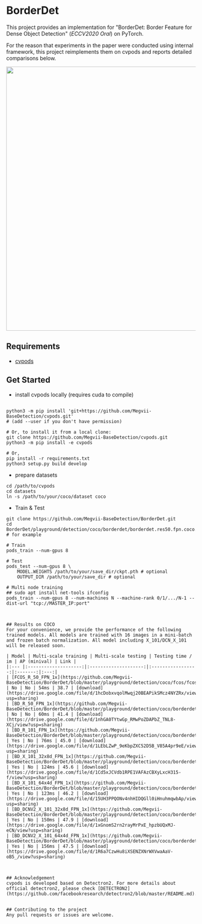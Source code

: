 # BorderDet

This project provides an implementation for "BorderDet: Border Feature for Dense Object Detection" (*ECCV2020 Oral*) on PyTorch.

For the reason that experiments in the paper were conducted using internal framework, this project reimplements them on cvpods and reports detailed comparisons below.

<center><img src="./playground/detection/coco/borderdet/intro/borderdet.png" width="700" align="middle"/></center>

## Requirements
* [cvpods](https://github.com/Megvii-BaseDetection/cvpods)


## Get Started

* install cvpods locally (requires cuda to compile)
```shell

python3 -m pip install 'git+https://github.com/Megvii-BaseDetection/cvpods.git'
# (add --user if you don't have permission)

# Or, to install it from a local clone:
git clone https://github.com/Megvii-BaseDetection/cvpods.git
python3 -m pip install -e cvpods

# Or,
pip install -r requirements.txt
python3 setup.py build develop
```

* prepare datasets
```shell
cd /path/to/cvpods
cd datasets
ln -s /path/to/your/coco/dataset coco
```

* Train & Test
```shell
git clone https://github.com/Megvii-BaseDetection/BorderDet.git
cd BorderDet/playground/detection/coco/borderdet/borderdet.res50.fpn.coco.800size.1x  # for example

# Train
pods_train --num-gpus 8

# Test
pods_test --num-gpus 8 \
    MODEL.WEIGHTS /path/to/your/save_dir/ckpt.pth # optional
    OUTPUT_DIR /path/to/your/save_dir # optional

# Multi node training
## sudo apt install net-tools ifconfig
pods_train --num-gpus 8 --num-machines N --machine-rank 0/1/.../N-1 --dist-url "tcp://MASTER_IP:port"



## Results on COCO
For your convenience, we provide the performance of the following trained models. All models are trained with 16 images in a mini-batch and frozen batch normalization. All model including X_101/DCN_X_101 will be released soon.

| Model | Multi-scale training | Multi-scale testing | Testing time / im | AP (minival) | Link |
|:--- |:--------------------:|:--------------------:|:-----------------:|:-------:|:---:|
| [FCOS_R_50_FPN_1x](https://github.com/Megvii-BaseDetection/BorderDet/blob/master/playground/detection/coco/fcos/fcos.res50.fpn.coco.800size.1x) | No | No | 54ms | 38.7 | [download](https://drive.google.com/file/d/1hcDobxvqolMwqj20BEAPikSMcz4NYZRx/view?usp=sharing)
| [BD_R_50_FPN_1x](https://github.com/Megvii-BaseDetection/BorderDet/blob/master/playground/detection/coco/borderdet/borderdet.res50.fpn.coco.800size.1x) | No | No | 60ms | 41.4 | [download](https://drive.google.com/file/d/1nhGA0TYtwGp_RMwPoZDAPbZ_TNL8-XCj/view?usp=sharing)
| [BD_R_101_FPN_1x](https://github.com/Megvii-BaseDetection/BorderDet/blob/master/playground/detection/coco/borderdet/borderdet.res101.fpn.coco.800size.2x) | Yes | No | 76ms | 45.0 | [download](https://drive.google.com/file/d/1LEbLZwP_9eKbpZXC52D5B_V85A4pr9eE/view?usp=sharing)
| [BD_X_101_32x8d_FPN_1x](https://github.com/Megvii-BaseDetection/BorderDet/blob/master/playground/detection/coco/borderdet/borderdet.x101.32x8d.fpn.coco.800size.2x) | Yes | No | 124ms | 45.6 | [download](https://drive.google.com/file/d/1Cd5xJCVdb1RPE1VAFAzCBXyLxcH315-f/view?usp=sharing)
| [BD_X_101_64x4d_FPN_1x](https://github.com/Megvii-BaseDetection/BorderDet/blob/master/playground/detection/coco/borderdet/borderdet.x101.64x4d.fpn.coco.800size.2x) | Yes | No | 123ms | 46.2 | [download](https://drive.google.com/file/d/15UH3PPQONv4nhHIDQGll0iHnuhmqwbAp/view?usp=sharing)
| [BD_DCNV2_X_101_32x8d_FPN_1x](https://github.com/Megvii-BaseDetection/BorderDet/blob/master/playground/detection/coco/borderdet/borderdet.dcnv2.x101.32x8d.fpn.coco.800size.2x) | Yes | No | 150ms | 47.9 | [download](https://drive.google.com/file/d/1xGnomS2rn2rayMrPxE_hpzbUQxMJ-eCN/view?usp=sharing)
| [BD_DCNV2_X_101_64x4d_FPN_1x](https://github.com/Megvii-BaseDetection/BorderDet/blob/master/playground/detection/coco/borderdet/borderdet.dcnv2.x101.64x4d.fpn.coco.800size.2x) | Yes | No | 156ms | 47.5 | [download](https://drive.google.com/file/d/1R6a7CzwHu8iXSENZXNrWXVwaAaV-oB5_/view?usp=sharing)



## Acknowledgement
cvpods is developed based on Detectron2. For more details about official detectron2, please check [DETECTRON2](https://github.com/facebookresearch/detectron2/blob/master/README.md).


## Contributing to the project
Any pull requests or issues are welcome.